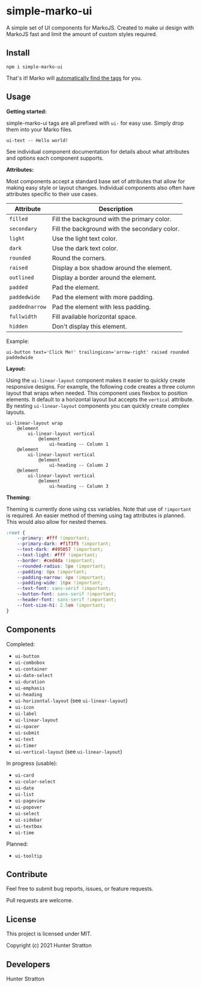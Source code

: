 # simple-marko-ui
A simple set of UI components for MarkoJS. Created to make ui design with MarkoJS fast and limit the amount of custom styles required.

## Install
`npm i simple-marko-ui`

That's it!
Marko will  [automatically find the tags](https://markojs.com/docs/custom-tags/#using-tags-from-npm) for you.

## Usage
**Getting started:**

simple-marko-ui tags are all prefixed with `ui-` for easy use. Simply drop them into your Marko files.

```marko
ui-text -- Hello world!
```

See individual component documentation for details about what attributes and options each component supports.

**Attributes:**

Most components accept a standard base set of attributes that allow for making easy style or layout changes. Individual components also often have attributes specific to their use cases.

|Attribute|Description|
|---|---|
|`filled`|Fill the background with the primary color.|
|`secondary`|Fill the background with the secondary color.|
|`light`|Use the light text color.|
|`dark`|Use the dark text color.|
|`rounded`|Round the corners.|
|`raised`|Display a box shadow around the element.|
|`outlined`|Display a border around the element.|
|`padded`|Pad the element.|
|`paddedwide`|Pad the element with more padding.|
|`paddednarrow`|Pad the element with less padding.|
|`fullwidth`|Fill available horizontal space.|
|`hidden`|Don't display this element.|

Example: 
```marko
ui-button text='Click Me!' trailingicon='arrow-right' raised rounded paddedwide
```

**Layout:**

Using the `ui-linear-layout` component makes it easier to quickly create responsive designs. For example, the following code creates a three column layout that wraps when needed. This component uses flexbox to position elements. It default to a horizontal layout but accepts the `vertical` attribute. By nesting `ui-linear-layout` components you can quickly create complex layouts.

```marko
ui-linear-layout wrap
    @element
        ui-linear-layout vertical
            @element
                ui-heading -- Column 1
    @element
        ui-linear-layout vertical
            @element
                ui-heading -- Column 2
    @element
        ui-linear-layout vertical
            @element
                ui-heading -- Column 3
```

**Theming:**

Theming is currently done using css variables. Note that use of `!important` is required. An easier method of theming using tag attributes is planned. This would also allow for nested themes.

```css
:root {
    --primary: #fff !important;
    --primary-dark: #f1f3f5 !important;
    --text-dark: #495057 !important;
    --text-light: #fff !important;
    --border: #ced4da !important;
    --rounded-radius: 5px !important;
    --padding: 8px !important;
    --padding-narrow: 4px !important;
    --padding-wide: 16px !important;
    --text-font: sans-serif !important;
    --button-font: sans-serif !important;
    --header-font: sans-serif !important;
    --font-size-h1: 2.5em !important;
}
```

## Components
Completed:
- `ui-button`
- `ui-combobox`
- `ui-container`
- `ui-date-select`
- `ui-duration`
- `ui-emphasis`
- `ui-heading`
- `ui-horizontal-layout` (see `ui-linear-layout`)
- `ui-icon`
- `ui-label`
- `ui-linear-layout`
- `ui-spacer`
- `ui-submit`
- `ui-text`
- `ui-timer`
- `ui-vertical-layout` (see `ui-linear-layout`)

In progress (usable):
- `ui-card`
- `ui-color-select`
- `ui-date`
- `ui-list`
- `ui-pageview`
- `ui-popover`
- `ui-select`
- `ui-sidebar`
- `ui-textbox`
- `ui-time`

Planned:
- `ui-tooltip`

## Contribute
Feel free to submit bug reports, issues, or feature requests.

Pull requests are welcome.

## License
This project is licensed under MIT.

Copyright (c) 2021 Hunter Stratton

## Developers
Hunter Stratton